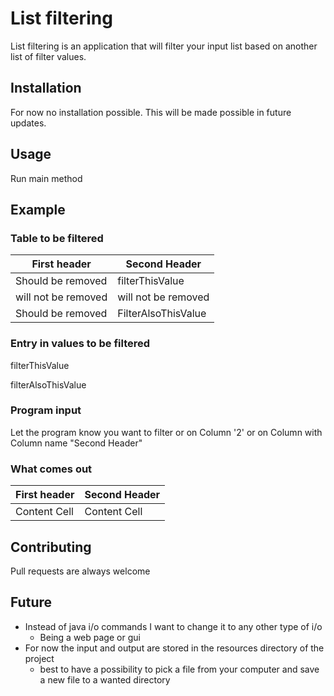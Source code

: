# List filtering

List filtering is an application that will filter your input list based on another list of filter values.

## Installation

For now no installation possible. This will be made possible in future updates.

## Usage

Run main method

## Example

### Table to be filtered

First header| Second Header
------------- | -------------
Should be removed  | filterThisValue
will not be removed  | will not be removed
Should be removed  | FilterAlsoThisValue

### Entry in values to be filtered

filterThisValue

filterAlsoThisValue

### Program input

Let the program know you want to filter or on Column '2' or on Column with Column name "Second Header"

### What comes out

First header| Second Header
------------- | -------------
Content Cell  | Content Cell


## Contributing

Pull requests are always welcome

## Future

- Instead of java i/o commands I want to change it to any other type of i/o
    -  Being a web page or gui
- For now the input and output are stored in the resources directory of the project
    - best to have a possibility to pick a file from your computer and save a new file to a wanted directory